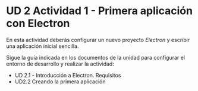 # UD 2 Actividad 1 - Primera aplicación con Electron

En esta actividad deberás configurar un nuevo proyecto *Electron* y escribir una aplicación inicial sencilla.

Sigue la guía indicada en los documentos de la unidad para configurar el entorno de desarrollo y realizar la actividad:

* UD 2.1 - Introducción a Electron. Requisitos
* UD2.2 Creando la primera aplicación
